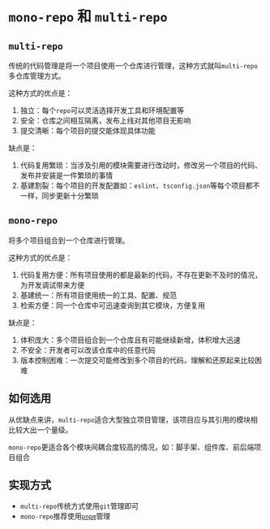 # `mono-repo` 和 `multi-repo`

## `multi-repo`

传统的代码管理是将一个项目使用一个仓库进行管理，这种方式就叫`multi-repo`多仓库管理方式。

这种方式的优点是：

1. 独立：每个`repo`可以灵活选择开发工具和环境配置等
2. 安全：仓库之间相互隔离，发布上线对其他项目无影响
3. 提交清晰：每个项目的提交能体现具体功能

缺点是：

1. 代码复用繁琐：当涉及引用的模块需要进行改动时，修改另一个项目的代码、发布并安装是一件繁琐的事情
2. 基建割裂：每个项目的开发配置如：`eslint`、`tsconfig.json`等每个项目都不一样，同步更新十分繁琐

## `mono-repo`

将多个项目组合到一个仓库进行管理。

这种方式的优点是：

1. 代码复用方便：所有项目使用的都是最新的代码，不存在更新不及时的情况，为开发调试带来方便
2. 基建统一：所有项目使用统一的工具、配置、规范
3. 检索方便：同一个仓库中可迅速查询到其它模块，方便复用

缺点是：

1. 体积庞大：多个项目组合到一个仓库且有可能继续新增，体积增大迅速
2. 不安全：开发者可以改该仓库中的任意代码
3. 版本控制困难：一次提交可能修改到多个项目的代码，理解和还原起来比较困难

## 如何选用

从优缺点来讲，`multi-repo`适合大型独立项目管理，该项目应与其引用的模块相比较大出一个量级。

`mono-repo`更适合各个模块间耦合度较高的情况，如：脚手架、组件库、前后端项目组合

## 实现方式

- `multi-repo`传统方式使用`git`管理即可
- `mono-repo`推荐使用[`pnpm`](../构建/%E5%8C%85%E7%AE%A1%E7%90%86-pnpm/简介)管理
